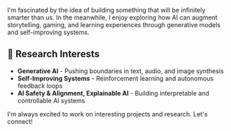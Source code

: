 I'm fascinated by the idea of building something that will be infinitely smarter than us. In the meanwhile, I enjoy exploring how AI can augment storytelling, gaming, and learning experiences through generative models and self-improving systems.

## 🔬 Research Interests
- **Generative AI** - Pushing boundaries in text, audio, and image synthesis
- **Self-Improving Systems** - Reinforcement learning and autonomous feedback loops
- **AI Safety & Alignment, Explainable AI** - Building interpretable and controllable AI systems

I'm always excited to work on interesting projects and research. Let's connect!
